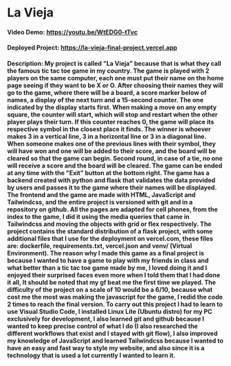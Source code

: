 # La Vieja

#### Video Demo: https://youtu.be/WtEDG0-tTvc

#### Deployed Project: https://la-vieja-final-project.vercel.app

#### Description: My project is called "La Vieja" because that is what they call the famous tic tac toe game in my country. The game is played with 2 players on the same computer, each one must put their name on the home page seeing if they want to be X or O. After choosing their names they will go to the game, where there will be a board, a score marker below of names, a display of the next turn and a 15-second counter. The one indicated by the display starts first. When making a move on any empty square, the counter will start, which will stop and restart when the other player plays their turn. If this counter reaches 0, the game will place its respective symbol in the closest place it finds. The winner is whoever makes 3 in a vertical line, 3 in a horizontal line or 3 in a diagonal line. When someone makes one of the previous lines with their symbol, they will have won and one will be added to their score, and the board will be cleared so that the game can begin. Second round, in case of a tie, no one will receive a score and the board will be cleared. The game can be ended at any time with the "Exit" button at the bottom right. The game has a backend created with python and flask that validates the data provided by users and passes it to the game where their names will be displayed. The frontend and the game are made with HTML, JavaScript and Tailwindcss, and the entire project is versioned with git and in a repository on github. All the pages are adapted for cell phones, from the index to the game, I did it using the media queries that came in Tailwindcss and moving the objects with grid or flex respectively. The project contains the standard distribution of a flask project, with some additional files that I use for the deployment on vercel.com, these files are: dockerfile, requirements.txt, vercel.json and venv/ (Virtual Environment). The reason why I made this game as a final project is because I wanted to have a game to play with my friends in class and what better than a tic tac toe game made by me, I loved doing it and I enjoyed their surprised faces even more when I told them that I had done it all, It should be noted that my gf beat me the first time we played. The difficulty of the project on a scale of 10 would be a 6/10, because what cost me the most was making the javascript for the game, I redid the code 2 times to reach the final version. To carry out this project I had to learn to use Visual Studio Code, I installed Linux Lite (Ubuntu distro) for my PC exclusively for development, I also learned git and github because I wanted to keep precise control of what I do (I also researched the different workflows that exist and I stayed with git flow), I also improved my knowledge of JavaScript and learned Tailwindcss because I wanted to have an easy and fast way to style my website, and also since it is a technology that is used a lot currently I wanted to learn it.
